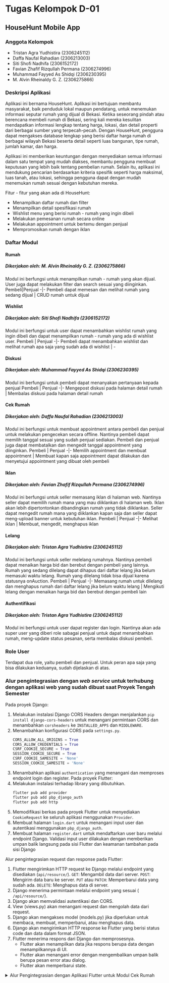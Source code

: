# Tugas Kelompok D-01

## HouseHunt Mobile App

### Anggota Kelompok

- Tristan Agra Yudhistira (2306245112)
- Daffa Naufal Rahadian (2306213003)
- Siti Shofi Nadhifa (2306152172)
- Favian Zhafif Rizqullah Permana (2306274996)
- Muhammad Fayyed As Shidqi (2306230395)
- M. Alvin Rheinaldy G. Z. (2306275866)

### Deskripsi Aplikasi

Aplikasi ini bernama HouseHunt. Aplikasi ini bertujuan membantu masyarakat, baik penduduk lokal maupun pendatang, untuk menemukan informasi seputar rumah yang dijual di Bekasi. Ketika seseorang pindah atau berencana membeli rumah di Bekasi, sering kali mereka kesulitan mendapatkan informasi lengkap tentang harga, lokasi, dan detail properti dari berbagai sumber yang terpecah-pecah. Dengan HouseHunt, pengguna dapat mengakses database lengkap yang berisi daftar harga rumah di berbagai wilayah Bekasi beserta detail seperti luas bangunan, tipe rumah, jumlah kamar, dan harga.

Aplikasi ini memberikan keuntungan dengan menyediakan semua informasi dalam satu tempat yang mudah diakses, membantu pengguna membuat keputusan yang lebih baik tentang pembelian rumah. Selain itu, aplikasi ini mendukung pencarian berdasarkan kriteria spesifik seperti harga maksimal, luas tanah, atau lokasi, sehingga pengguna dapat dengan mudah menemukan rumah sesuai dengan kebutuhan mereka.

Fitur - fitur yang akan ada di HouseHunt:

- Menampilkan daftar rumah dan filter
- Menampilkan detail spesifikasi rumah
- Wishlist menu yang berisi rumah - rumah yang ingin dibeli
- Melakukan pemesanan rumah secara online
- Melakukan appointment untuk bertemu dengan penjual
- Mempromosikan rumah dengan iklan

### Daftar Modul

#### Rumah

##### Dikerjakan oleh: M. Alvin Rheinaldy G. Z. (2306275866)

Modul ini berfungsi untuk menampilkan rumah - rumah yang akan dijual. User juga dapat melakukan filter dan search sesuai yang diinginkan.
Pembeli|Penjual
-|-
Pembeli dapat memesan dan melihat rumah yang sedang dijual | CRUD rumah untuk dijual

#### Wishlist

##### Dikerjakan oleh: Siti Shofi Nadhifa (2306152172)

Modul ini berfungsi untuk user dapat menambahkan wishlist rumah yang ingin dibeli dan dapat menampilkan rumah - rumah yang ada di wishlist user.
Pembeli | Penjual
-|-
Pembeli dapat menambahkan wishlist dan melihat rumah apa saja yang sudah ada di wishlist | -

#### Diskusi

##### Dikerjakan oleh: Muhammad Fayyed As Shidqi (2306230395)

Modul ini berfungsi untuk pembeli dapat menanyakan pertanyaan kepada penjual
Pembeli | Penjual
-|-
Mengepost diskusi pada halaman detail rumah | Membalas diskusi pada halaman detail rumah

#### Cek Rumah

##### Dikerjakan oleh: Daffa Naufal Rahadian (2306213003)

Modul ini berfungsi untuk membuat appointment antara pembeli dan penjual untuk melakukan pengecekan secara offline. Nantinya pembeli dapat memilih tanggal sesuai yang sudah penjual sediakan. Pembeli dan penjual juga dapat membatalkan dan mengedit tanggal appointment yang diinginkan.
Pembeli | Penjual
-|-
Memilih appointment dan membuat appointment | Membuat kapan saja appointment dapat dilakukan dan menyetujui appointment yang dibuat oleh pembeli

#### Iklan

##### Dikerjakan oleh: Favian Zhafif Rizqullah Permana (2306274996)

Modul ini berfungsi untuk seller memasang iklan di halaman web. Nantinya seller dapat memilih rumah mana yang mau diiklankan di halaman web. Iklan akan lebih dipertontonkan dibandingkan rumah yang tidak diiklankan. Seller dapat mengedit rumah mana yang diiklankan kapan saja dan seller dapat meng-upload banner untuk kebutuhan iklan.
Pembeli | Penjual
-|-
Melihat iklan | Membuat, mengedit, menghapus iklan

#### Lelang

##### Dikerjakan oleh: Tristan Agra Yudhistira (2306245112)

Modul ini berfungsi untuk seller melelang rumahnya. Nantinya pembeli dapat menaikan harga bid dan berebut dengan pembeli yang lainnya. Rumah yang sedang dilelang dapat dihapus dari daftar lelang jika belum memasuki waktu lelang. Rumah yang dilelang tidak bisa dijual karena statusnya onAuction.
Pembeli | Penjual
-|-
Memasang rumah untuk dilelang dan menghapus rumah dari daftar lelang jika belum waktu lelang | Mengikuti lelang dengan menaikan harga bid dan berebut dengan pembeli lain

#### Authentifikasi

##### Dikerjakan oleh: Tristan Agra Yudhistira (2306245112)

Modul ini berfungsi untuk user dapat register dan login. Nantinya akan ada super user yang diberi role sabagai penjual untuk dapat menambahkan rumah, meng-update status pesanan, serta membalas diskusi pembeli.

### Role User

Terdapat dua role, yaitu pembeli dan penjual. Untuk peran apa saja yang bisa dilakukan keduanya, sudah dijelaskan di atas.

### Alur pengintegrasian dengan *web service* untuk terhubung dengan aplikasi web yang sudah dibuat saat Proyek Tengah Semester
Pada proyek Django:
1. Melakukan instalasi Django CORS Headers dengan menjalankan `pip install django-cors-headers` untuk menangani permintaan CORS dan menambahkan `corsheaders` ke `INSTALLED_APPS` dan `MIDDLEWARE`.
2. Menambahkan konfigurasi CORS pada `settings.py`.
    ```python
    CORS_ALLOW_ALL_ORIGINS = True
    CORS_ALLOW_CREDENTIALS = True
    CSRF_COOKIE_SECURE = True
    SESSION_COOKIE_SECURE = True
    CSRF_COOKIE_SAMESITE = 'None'
    SESSION_COOKIE_SAMESITE = 'None'
    ```
3. Menambahkan aplikasi `authentication` yang menangani dan memproses endpoint login dan register.
Pada proyek Flutter:
1. Melakukan instalasi terhadap library yang dibutuhkan.
    ```bash
    flutter pub add provider
    flutter pub add pbp_django_auth
    flutter pub add http
    ```
2. Memodifikasi berkas pada proyek Flutter untuk menyediakan `CookieRequest` ke seluruh aplikasi menggunakan `Provider`.
3. Membuat halaman `login.dart` untuk menangani input user dan autentikasi menggunakan `pbp_django_auth`.
4. Membuat halaman `register.dart` untuk mendaftarkan user baru melalui endpoint Django. Validasi input user dilakukan dengan memberikan umpan balik langsung pada sisi Flutter dan keamanan tambahan pada sisi Django

Alur pengintegrasian request dan response pada Flutter:
1. Flutter mengirimkan HTTP request ke Django melalui endpoint yang disediakan (`api/resource/`).
    `GET`: Mengambil data dari server.
    `POST`: Mengirim data baru ke server.
    `PUT` atau `PATCH`: Memperbarui data yang sudah ada.
    `DELETE`: Menghapus data di server.
2. Django menerima permintaan melalui endpoint yang sesuai ( `/api/resource/`).
3. Django akan memvalidasi autentikasi dan CORS.
4. View (views.py) akan menangani request dan mengolah data dari request.
5. Django akan mengakses model (models.py) jika diperlukan untuk membaca, membuat, memperbarui, atau menghapus data.
6. Django akan mengirimkan HTTP response ke Flutter yang berisi status code dan data dalam format JSON.
7. Flutter menerima respons dari Django dan memprosesnya.
    - Flutter akan menampilkan data jika respons berupa data dengan menampilkannya di UI.
    - Flutter akan menangani error dengan mengembalikan umpan balik berupa pesan error atau dialog.
    - Flutter akan memperbarui state.

<details>
<summary>
    Alur Pengintegrasian dengan Aplikasi Flutter untuk Modul Cek Rumah
</summary>

#### **1. Menyelaraskan Tampilan**
Tampilan *mobile app* diselaraskan dengan *web app* agar konsisten. Elemen UI seperti warna, font, dan tata letak dibuat seragam untuk pengalaman pengguna yang sama. Misalnya seperti, bagaimana penyajian `Appointment` dan `Availability` untuk `seller`.

#### **2. Menggunakan Library `pbp_django_auth`**
Library `pbp_django_auth` mempermudah autentikasi berbasis cookie. Cookie menyimpan sesi pengguna untuk login, logout, dan pengiriman data JSON (*postJson*), memastikan setiap request terautentikasi.

##### **Contoh:**
```dart
final request = context.watch<CookieRequest>();
final response = await request.get('http://localhost:8000/cekrumah/json');  // contoh jika dari localhost
```

#### **3. Menggunakan Django REST API**
Django REST API bertindak sebagai perantara untuk sinkronisasi data antara web app dan mobile app dalam format JSON.
GET Request: Mengambil data dari server.
POST Request: Mengirim data pengguna ke server.

#### **4. Proses Request dari Flutter**
Fetch Data (GET Request):
Flutter mengirim HTTP GET dengan cookie autentikasi.
Server memvalidasi cookie, mengambil data, dan merespons JSON.
Flutter menampilkan data di UI. Untuk modul cekrumah ini data-data yang di-fetch adalah data dari model `Appointment` dan `Availability`.
Kemudian, request yang sering dilakukan adalah untuk melihat data `Availability` yang tersedia dan sebagainya.

Ilustrasi Fetch Data:
Flutter App  ->  GET Request  ->  Django Server
Flutter App  <-  JSON Response <-  Django Server

Post Data (POST Request):
Flutter mengirim HTTP POST dengan data pengguna.
Server memvalidasi data, menyimpan ke database, dan merespons status.
Flutter menampilkan respon ke pengguna. Untuk modul cekrumah, POST request dilakukan untuk misalkan, membuat `Appointment` baru yang terikat pada `Seller` dan `Buyer`
atau ketika ingin meng-update `Availability` jadwal yang dibuat oleh `Seller`.

Ilustrasi Post Data:
Flutter App  ->  POST Request (berupa json) ->  Django Server
Flutter App  <-  Response (berupa json)  <-  Django Server

#### **5. Pentingnya CookieRequest**
CookieRequest mengelola sesi pengguna secara otomatis:
Menyisipkan cookie ke setiap permintaan.
Memastikan pengguna tetap terautentikasi tanpa login ulang.
Digunakan di semua komponen aplikasi untuk menjaga konsistensi.

#### **6. Feedback ke Pengguna**
Berhasil: Data baru ditampilkan di UI.
Gagal: Pesan error ditampilkan, seperti masalah jaringan atau autentikasi.
Contoh:
```dart
ScaffoldMessenger.of(context).showSnackBar(
    SnackBar(content: Text('Gagal menghubungi server.')),
);
```
</details>
